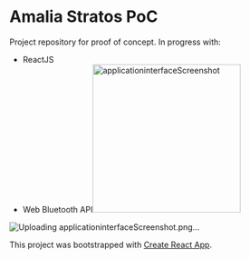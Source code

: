 # Amalia Stratos PoC

Project repository for proof of concept.
In progress with:
* ReactJS
* Web Bluetooth API<img width="261" alt="applicationinterfaceScreenshot" src="https://user-images.githubusercontent.com/59486096/149349531-778e114b-98c4-4c31-9ae7-91807e02255e.png">

![Uploading applicationinterfaceScreenshot.png…]()


This project was bootstrapped with [Create React App](https://github.com/facebook/create-react-app).
